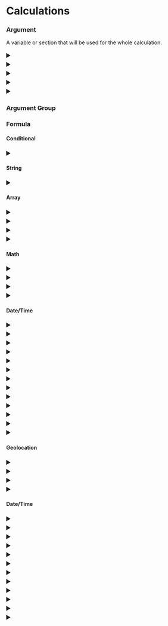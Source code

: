 # Calculations

### Argument
A variable or section that will be used for the whole calculation.

<details>
	<summary style="font-size:20px"></summary>
</details>

<details>
	<summary style="font-size:20px"></summary>
</details>

<details>
	<summary style="font-size:20px"></summary>
</details>

<details>
	<summary style="font-size:20px"></summary>
</details>

<details>
	<summary style="font-size:20px"></summary>
</details>

### Argument Group

### Formula

#### Conditional

<details>
	<summary style="font-size:20px"></summary>
</details>

#### String

<details>
	<summary style="font-size:20px"></summary>
</details>

#### Array
<details>
	<summary style="font-size:20px"></summary>
</details>

<details>
	<summary style="font-size:20px"></summary>
</details>

<details>
	<summary style="font-size:20px"></summary>
</details>

<details>
	<summary style="font-size:20px"></summary>
</details>

#### Math

<details>
	<summary style="font-size:20px"></summary>
</details>

<details>
	<summary style="font-size:20px"></summary>
</details>

<details>
	<summary style="font-size:20px"></summary>
</details>

<details>
	<summary style="font-size:20px"></summary>
</details>

#### Date/Time

<details>
	<summary style="font-size:20px"></summary>
</details>

<details>
	<summary style="font-size:20px"></summary>
</details>

<details>
	<summary style="font-size:20px"></summary>
</details>

<details>
	<summary style="font-size:20px"></summary>
</details>

<details>
	<summary style="font-size:20px"></summary>
</details>

<details>
	<summary style="font-size:20px"></summary>
</details>

<details>
	<summary style="font-size:20px"></summary>
</details>

<details>
	<summary style="font-size:20px"></summary>
</details>

<details>
	<summary style="font-size:20px"></summary>
</details>

<details>
	<summary style="font-size:20px"></summary>
</details>

<details>
	<summary style="font-size:20px"></summary>
</details>

<details>
	<summary style="font-size:20px"></summary>
</details>

<details>
	<summary style="font-size:20px"></summary>
</details>

#### Geolocation

<details>
	<summary style="font-size:20px"></summary>
</details>

<details>
	<summary style="font-size:20px"></summary>
</details>

<details>
	<summary style="font-size:20px"></summary>
</details>

<details>
	<summary style="font-size:20px"></summary>
</details>

#### Date/Time

<details>
	<summary style="font-size:20px"></summary>
</details>

<details>
	<summary style="font-size:20px"></summary>
</details>

<details>
	<summary style="font-size:20px"></summary>
</details>

<details>
	<summary style="font-size:20px"></summary>
</details>

<details>
	<summary style="font-size:20px"></summary>
</details>

<details>
	<summary style="font-size:20px"></summary>
</details>

<details>
	<summary style="font-size:20px"></summary>
</details>

<details>
	<summary style="font-size:20px"></summary>
</details>

<details>
	<summary style="font-size:20px"></summary>
</details>

<details>
	<summary style="font-size:20px"></summary>
</details>

<details>
	<summary style="font-size:20px"></summary>
</details>

<details>
	<summary style="font-size:20px"></summary>
</details>


